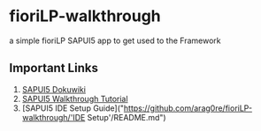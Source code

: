 # fioriLP-walkthrough

a simple fioriLP SAPUI5 app to get used to the Framework

## Important Links

1. [SAPUI5 Dokuwiki](https://sapui5.hana.ondemand.com/#)
2. [SAPUI5 Walkthrough Tutorial](https://sapui5.hana.ondemand.com/#/topic/3da5f4be63264db99f2e5b04c5e853db)
3. [SAPUI5 IDE Setup Guide]("https://github.com/arag0re/fioriLP-walkthrough/'IDE Setup'/README.md")
